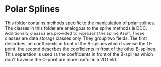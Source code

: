 # Polar Splines

This folder contains methods specific to the manipulation of polar splines. The classes in this folder are analogous to the spline methods in DDC. Additionally classes are provided to represent the spline itself. These classes are data storage classes only. They group two fields. The first describes the coefficients in front of the B-splines which traverse the O-point, the second describes the coefficients in front of the other B-splines. This separation is used as the coefficients in front of the B-splines which don't traverse the O-point are more useful in a 2D field.
